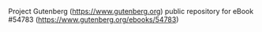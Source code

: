 Project Gutenberg (https://www.gutenberg.org) public repository for
eBook #54783 (https://www.gutenberg.org/ebooks/54783)
